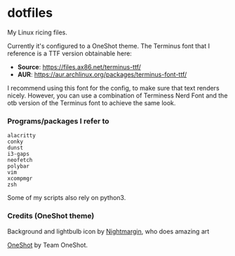 # dotfiles
My Linux ricing files. 

Currently it's configured to a OneShot theme.
The Terminus font that I reference is a TTF version obtainable here:
- **Source**: https://files.ax86.net/terminus-ttf/
- **AUR**: https://aur.archlinux.org/packages/terminus-font-ttf/

I recommend using this font for the config, to make sure that text renders nicely. However, you can use a combination of Terminess Nerd Font and the otb version of the Terminus font to achieve the same look.

### Programs/packages I refer to
```
alacritty
conky
dunst
i3-gaps
neofetch
polybar
vim
xcompmgr
zsh
```
Some of my scripts also rely on python3.

### Credits (OneShot theme)

Background and lightbulb icon by [Nightmargin](https://twitter.com/NightMargin/), who does amazing art

[OneShot](http://www.oneshot-game.com/) by Team OneShot.

